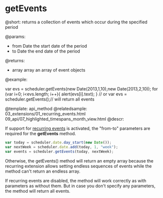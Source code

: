 getEvents
=============
@short: 
	returns a collection of events which occur during the specified period 

@params: 
* from	Date	 the start date of the period
* to	Date	 the end date of the period

@returns:
- array	array	an array of event objects

@example: 
	
var evs = scheduler.getEvents(new Date(2013,1,10),new Date(2013,2,10)); 
for (var i=0; i<evs.length; i++){
       alert(evs[i].text);
}
// or
var evs = scheduler.getEvents();// will return all events 

@template:	api_method
@relatedsample:
	03_extensions/01_recurring_events.html
    09_api/07_highlighted_timespans_month_view.html
@descr: 
 
If support for [recurring events](recurring_events.md) is activated, the "from-to" parameters are required for the **getEvents** method. 

~~~js
var today = scheduler.date.day_start(new Date());
var nextWeek = scheduler.date.add(today, 1, "week");
var events = scheduler.getEvents(today, nextWeek);
~~~

Otherwise, the getEvents() method will return an empty array because the recurring extension allows setting endless sequences of events while the method can't return an endless array.

If recurring events are disabled, the method will work correctly as with parameters as without them. But in case you don't specify any parameters,  the method will return all events.





